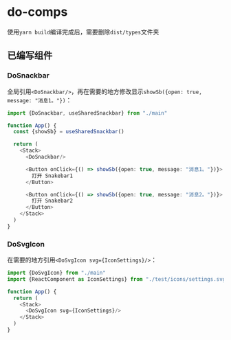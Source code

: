 # do-comps

使用`yarn build`编译完成后，需要删除`dist/types`文件夹

## 已编写组件

### DoSnackbar
全局引用`<DoSnackbar/>`，再在需要的地方修改显示`showSb({open: true, message: "消息1。"})`：

``` typescript
import {DoSnackbar, useSharedSnackbar} from "./main"

function App() {
  const {showSb} = useSharedSnackbar()

  return (
    <Stack>
      <DoSnackbar/>

      <Button onClick={() => showSb({open: true, message: "消息1。"})}>
        打开 Snakebar1
      </Button>

      <Button onClick={() => showSb({open: true, message: "消息2。"})}>
        打开 Snakebar2
      </Button>
    </Stack>
  )
}
```

### DoSvgIcon

在需要的地方引用`<DoSvgIcon svg={IconSettings}/>`：

```typescript
import {DoSvgIcon} from "./main"
import {ReactComponent as IconSettings} from "./test/icons/settings.svg"

function App() {
  return (
    <Stack>
      <DoSvgIcon svg={IconSettings}/>
    </Stack>
  )
}
```